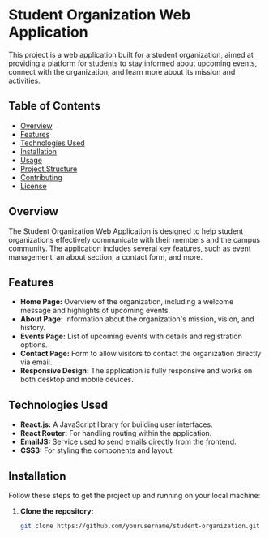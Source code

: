 # Student Organization Web Application

This project is a web application built for a student organization, aimed at providing a platform for students to stay informed about upcoming events, connect with the organization, and learn more about its mission and activities.

## Table of Contents

- [Overview](#overview)
- [Features](#features)
- [Technologies Used](#technologies-used)
- [Installation](#installation)
- [Usage](#usage)
- [Project Structure](#project-structure)
- [Contributing](#contributing)
- [License](#license)

## Overview

The Student Organization Web Application is designed to help student organizations effectively communicate with their members and the campus community. The application includes several key features, such as event management, an about section, a contact form, and more.

## Features

- **Home Page:** Overview of the organization, including a welcome message and highlights of upcoming events.
- **About Page:** Information about the organization's mission, vision, and history.
- **Events Page:** List of upcoming events with details and registration options.
- **Contact Page:** Form to allow visitors to contact the organization directly via email.
- **Responsive Design:** The application is fully responsive and works on both desktop and mobile devices.

## Technologies Used

- **React.js:** A JavaScript library for building user interfaces.
- **React Router:** For handling routing within the application.
- **EmailJS:** Service used to send emails directly from the frontend.
- **CSS3:** For styling the components and layout.

## Installation

Follow these steps to get the project up and running on your local machine:

1. **Clone the repository:**
   ```bash
   git clone https://github.com/yourusername/student-organization.git
